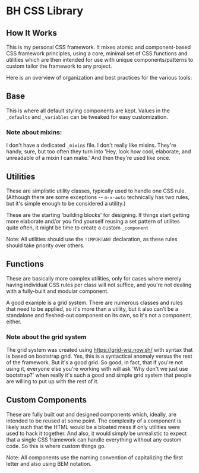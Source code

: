 # BH CSS Library

## How It Works
This is my personal CSS framework. It mixes atomic and component-based CSS framework principles, using a core, minimal set of CSS functions and utilities which are then intended for use with unique components/patterns to custom tailor the framework to any project.

Here is an overview of organization and best practices for the various tools:


## Base
This is where all default styling components are kept. Values in the `_defaults` and `_variables` can be tweaked for easy customization.

### Note about mixins:
I don't have a dedicated `_mixins` file. I don't really like mixins. They're handy, sure, but too often they turn into 'Hey, look how cool, elaborate, and unreadable of a mixin I can make.' And then they're used like once.


## Utilities
These are simplistic utility classes, typically used to handle one CSS rule. (Although there are some exceptions -- `m-x-auto` technically has two rules, but it's simple enough to be considered a utility.)

These are the starting 'building blocks' for designing. If things start getting more elaborate and/or you find yourself reusing a set pattern of utilites quite often, it might be time to create a custom `_component`

Note: All utilities should use the `!IMPORTANT` declaration, as these rules should take priority over others.


## Functions
These are basically more complex utilities, only for cases where merely having individual CSS rules per class will not suffice, and you're not dealing with a fully-built and modular component.

A good example is a grid system. There are numerous classes and rules that need to be applied, so it's more than a utility, but it also can't be a standalone and fleshed-out component on its own, so it's not a component, either.

### Note about the grid system
The grid system was created using https://grid-wiz.now.sh/ with syntax that is based on bootstrap grid. Yes, this is a syntactical anomaly versus the rest of the framework. But it's a good grid. So good, in fact, that if you're not using it, everyone else you're working with will ask 'Why don't we just use bootstrap?' when really it's such a good and simple grid system that people are willing to put up with the rest of it.


## Custom Components
These are fully built out and designed components which, ideally, are intended to be reused at some point. The complexity of a component is likely such that the HTML would be a bloated mess if only utilities were used to hack it together. And also, it would simply be unrealistic to expect that a single CSS framework can handle everything without any custom code. So this is where custom things go.

Note: All components use the naming convention of capitalizing the first letter and also using BEM notation.
